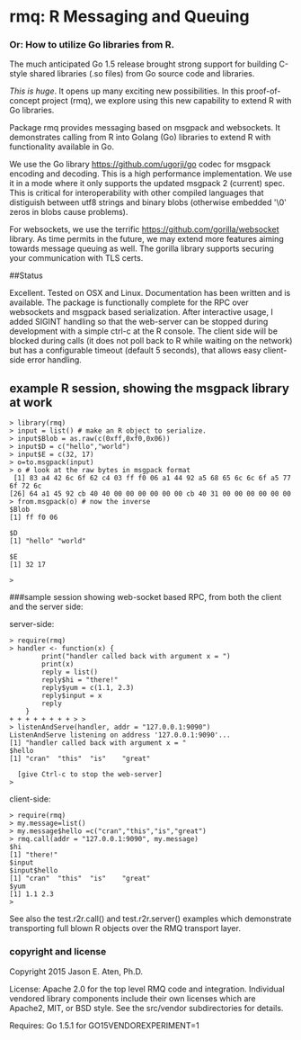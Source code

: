 # rmq: R Messaging and Queuing

### Or: How to utilize Go libraries from R.

The much anticipated Go 1.5 release brought strong support for building C-style shared libraries (.so files) from Go source code and libraries. 

*This is huge*. It opens up many exciting new possibilities. In this proof-of-concept project (rmq), we explore using this new capability to extend R with Go libraries.

Package rmq provides messaging based on msgpack and websockets. It demonstrates calling from R into Golang (Go) libraries to extend R with functionality available in Go.

 We use the Go library https://github.com/ugorji/go codec for msgpack encoding and decoding. This is a high performance implementation. We use it in a mode where it only supports the updated msgpack 2 (current) spec. This is critical for interoperability with other compiled languages that distiguish between utf8 strings and binary blobs (otherwise embedded '\0' zeros in blobs cause problems).

For websockets, we use the terrific https://github.com/gorilla/websocket library. As time permits in the future, we may extend more features aiming towards message queuing as well. The gorilla library supports securing your communication with TLS certs.

##Status

Excellent. Tested on OSX and Linux. Documentation has been written and is available. The package is functionally complete for the RPC over websockets and msgpack based serialization.  After interactive usage, I added SIGINT handling so that the web-server can be stopped during development with a simple ctrl-c at the R console. The client side will be blocked during calls (it does not poll back to R while waiting on the network) but has a configurable timeout (default 5 seconds), that allows easy client-side error handling.

## example R session, showing the msgpack library at work

~~~
> library(rmq)
> input = list() # make an R object to serialize.
> input$Blob = as.raw(c(0xff,0xf0,0x06))
> input$D = c("hello","world")
> input$E = c(32, 17)
> o=to.msgpack(input)
> o # look at the raw bytes in msgpack format
 [1] 83 a4 42 6c 6f 62 c4 03 ff f0 06 a1 44 92 a5 68 65 6c 6c 6f a5 77 6f 72 6c
[26] 64 a1 45 92 cb 40 40 00 00 00 00 00 00 cb 40 31 00 00 00 00 00 00
> from.msgpack(o) # now the inverse
$Blob
[1] ff f0 06

$D
[1] "hello" "world"

$E
[1] 32 17

> 
~~~

###sample session showing web-socket based RPC, from both the client and the server side:

server-side:
~~~
> require(rmq) 
> handler <- function(x) {
        print("handler called back with argument x = ")
        print(x)
        reply = list()
        reply$hi = "there!"
        reply$yum = c(1.1, 2.3)
        reply$input = x
        reply
    }
+ + + + + + + + > > 
> listenAndServe(handler, addr = "127.0.0.1:9090")
ListenAndServe listening on address '127.0.0.1:9090'...
[1] "handler called back with argument x = "
$hello
[1] "cran"  "this"  "is"    "great"

  [give Ctrl-c to stop the web-server]
>
~~~

client-side:
~~~
> require(rmq)
> my.message=list()
> my.message$hello =c("cran","this","is","great")
> rmq.call(addr = "127.0.0.1:9090", my.message)
$hi
[1] "there!"
$input
$input$hello
[1] "cran"  "this"  "is"    "great"
$yum
[1] 1.1 2.3
> 
~~~

See also the test.r2r.call() and test.r2r.server() examples which demonstrate transporting full blown R objects over the RMQ transport layer.

### copyright and license

Copyright 2015 Jason E. Aten, Ph.D.

License: Apache 2.0 for the top level RMQ code and integration. Individual vendored library components include their own licenses which are Apache2, MIT, or BSD style. See the src/vendor subdirectories for details.

Requires: Go 1.5.1 for GO15VENDOREXPERIMENT=1
